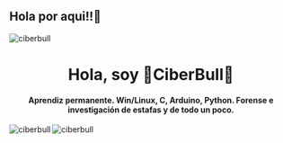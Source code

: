## Hola por aqui!!👋

<p align="left"> <img src="https://komarev.com/ghpvc/?username=ciberbull" alt="ciberbull" /> </p>
<h1 align="center">Hola, soy  🤖CiberBull🐂</h1>
<!--
**ciberbull/ciberbull** is a ✨ _special_ ✨ repository because its `README.md` (this file) appears on your GitHub profile.
-->
<h4 align="center"> Aprendiz permanente. Win/Linux, C, Arduino, Python. Forense e investigación de estafas y de todo un poco.</h3>

<p><img align="left" src="https://github-readme-stats.vercel.app/api/top-langs/?username=ciberbull&layout=compact" alt="ciberbull" /></p>
<p><img align="center" src="https://github-readme-stats.vercel.app/api?username=ciberbull&show_icons=true" alt="ciberbull" /></p>

